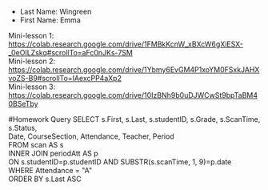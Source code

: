 * Last Name: Wingreen
* First Name: Emma

Mini-lesson 1: https://colab.research.google.com/drive/1FMBkKcnW_xBXcW6gXiESX-_0eOILZskq#scrollTo=aFc0nJKs-7SM \
Mini-lesson 2: https://colab.research.google.com/drive/1Ybmy6EvGM4P1xoYM0FSxkJAHXvoZS-B9#scrollTo=IAexcPP4aXp2 \
Mini-lesson 3: https://colab.research.google.com/drive/10IzBNh9b0uDJWCwSt9bpTaBM40BSeTby

#Homework Query
SELECT s.First, s.Last, s.studentID, s.Grade, s.ScanTime, s.Status, \
Date, CourseSection, Attendance, Teacher, Period \
FROM scan AS s \
INNER JOIN periodAtt AS p \
ON s.studentID=p.studentID AND SUBSTR(s.scanTime, 1, 9)=p.date \
WHERE Attendance = "A" \
ORDER BY s.Last ASC


